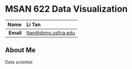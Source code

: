 MSAN 622 Data Visualization
==============================

| **Name**  | Li Tan |
|----------:|:------------|
| **Email** | ltan@dons.usfca.edu |

## About Me ##

Data scientist